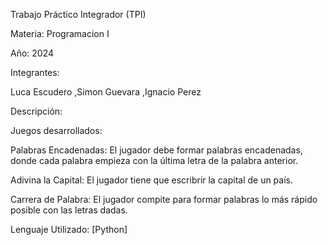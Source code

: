 Trabajo Práctico Integrador (TPI)

Materia: Programacion I

Año: 2024

Integrantes:

Luca Escudero
,Simon Guevara
,Ignacio Perez

Descripción:

Juegos desarrollados:

Palabras Encadenadas: El jugador debe formar palabras encadenadas, donde cada palabra empieza con la última letra de la palabra anterior.

Adivina la Capital: El jugador tiene que escribrir la capital de un país.

Carrera de Palabra: El jugador compite para formar palabras lo más rápido posible con las letras dadas.

Lenguaje Utilizado:
[Python]

